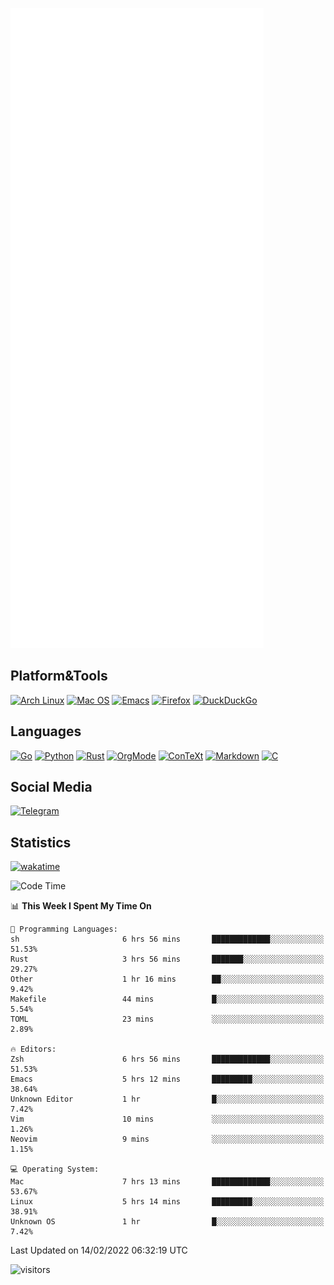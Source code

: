 ![Metrics](https://github.com/SteamedFish/SteamedFish/blob/master/github-metrics.svg)

## Platform&Tools

[![Arch Linux](https://img.shields.io/badge/ArchLinux-1793D1?logo=arch-linux&logoColor=fff&style=flat-square)](https://archlinux.org/)
[![Mac OS](https://img.shields.io/badge/MacOS-000000?style=flat-square&logo=macos&logoColor=F0F0F0)](https://www.apple.com/macos/)
[![Emacs](https://img.shields.io/badge/Emacs-%237F5AB6.svg?&style=flat-square&logo=gnu-emacs&logoColor=white)](https://www.gnu.org/software/emacs/)
[![Firefox](https://img.shields.io/badge/Firefox-FF7139?style=flat-square&logo=Firefox-Browser&logoColor=white)](https://firefox.com/)
[![DuckDuckGo](https://img.shields.io/badge/DuckDuckGo-DE5833?style=flat-square&logo=DuckDuckGo&logoColor=white)](https://duckduckgo.com/)

## Languages

[![Go](https://img.shields.io/badge/Golang-%2300ADD8.svg?style=flat-square&logo=go&logoColor=white)](https://golang.org/)
[![Python](https://img.shields.io/badge/Python-3670A0?style=flat-square&logo=python&logoColor=ffdd54)](https://www.python.org/)
[![Rust](https://img.shields.io/badge/Rust-%23000000.svg?style=flat-square&logo=rust&logoColor=white)](https://www.rust-lang.org/)
[![OrgMode](https://img.shields.io/badge/OrgMode-%23000000.svg?style=flat-square&logo=org&logoColor=white)](https://orgmode.org/)
[![ConTeXt](https://img.shields.io/badge/ConTeXt-%23008080.svg?style=flat-square&logo=latex&logoColor=white)](https://contextgarden.net/)
[![Markdown](https://img.shields.io/badge/MarkDown-%23000000.svg?style=flat-square&logo=markdown&logoColor=white)](https://daringfireball.net/projects/markdown/)
[![C](https://img.shields.io/badge/C-%2300599C.svg?style=flat-square&logo=c&logoColor=white)](https://www.iso.org/standard/74528.html)

## Social Media

[![Telegram](https://img.shields.io/badge/SteamedFish-2CA5E0?style=social&logo=telegram&logoColor=white)](https://t.me/SteamedFish)

## Statistics
[![wakatime](https://wakatime.com/badge/user/168280d6-fcf2-4b4f-ad3a-dc4612f35b38.svg)](https://wakatime.com/@168280d6-fcf2-4b4f-ad3a-dc4612f35b38)

<!--START_SECTION:waka-->
![Code Time](http://img.shields.io/badge/Code%20Time-1%2C605%20hrs%2028%20mins-blue)

📊 **This Week I Spent My Time On** 

```text
💬 Programming Languages: 
sh                       6 hrs 56 mins       █████████████░░░░░░░░░░░░   51.53% 
Rust                     3 hrs 56 mins       ███████░░░░░░░░░░░░░░░░░░   29.27% 
Other                    1 hr 16 mins        ██░░░░░░░░░░░░░░░░░░░░░░░   9.42% 
Makefile                 44 mins             █░░░░░░░░░░░░░░░░░░░░░░░░   5.54% 
TOML                     23 mins             ░░░░░░░░░░░░░░░░░░░░░░░░░   2.89%

🔥 Editors: 
Zsh                      6 hrs 56 mins       █████████████░░░░░░░░░░░░   51.53% 
Emacs                    5 hrs 12 mins       █████████░░░░░░░░░░░░░░░░   38.64% 
Unknown Editor           1 hr                █░░░░░░░░░░░░░░░░░░░░░░░░   7.42% 
Vim                      10 mins             ░░░░░░░░░░░░░░░░░░░░░░░░░   1.26% 
Neovim                   9 mins              ░░░░░░░░░░░░░░░░░░░░░░░░░   1.15%

💻 Operating System: 
Mac                      7 hrs 13 mins       █████████████░░░░░░░░░░░░   53.67% 
Linux                    5 hrs 14 mins       █████████░░░░░░░░░░░░░░░░   38.91% 
Unknown OS               1 hr                █░░░░░░░░░░░░░░░░░░░░░░░░   7.42%

```


 Last Updated on 14/02/2022 06:32:19 UTC
<!--END_SECTION:waka-->

![visitors](https://visitor-badge.laobi.icu/badge?page_id=SteamedFish.SteamedFish)
